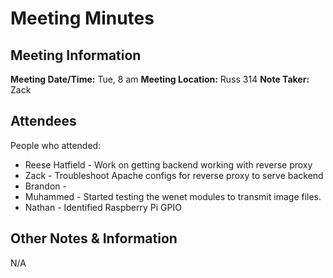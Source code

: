 # Meeting Minutes
## Meeting Information
**Meeting Date/Time:** Tue, 8 am
**Meeting Location:** Russ 314
**Note Taker:** Zack

## Attendees
People who attended:
- Reese Hatfield - Work on getting backend working with reverse proxy
- Zack - Troubleshoot Apache configs for reverse proxy to serve backend
- Brandon - 
- Muhammed - Started testing the wenet modules to transmit image files.
- Nathan - Identified Raspberry Pi GPIO
## Other Notes & Information
N/A
